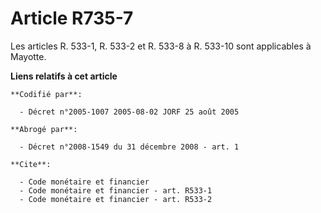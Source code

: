 # Article R735-7

Les articles R. 533-1, R. 533-2 et R. 533-8 à R. 533-10 sont applicables à Mayotte.

**Liens relatifs à cet article**

	**Codifié par**:

	  - Décret n°2005-1007 2005-08-02 JORF 25 août 2005

	**Abrogé par**:

	  - Décret n°2008-1549 du 31 décembre 2008 - art. 1

	**Cite**:

	  - Code monétaire et financier
	  - Code monétaire et financier - art. R533-1
	  - Code monétaire et financier - art. R533-2
